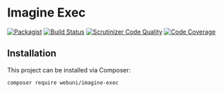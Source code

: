 Imagine Exec
============

[![Packagist](https://img.shields.io/packagist/v/webuni/imagine-exec.svg?style=flat-square)](https://packagist.org/packages/webuni/imagine-exec)
[![Build Status](https://img.shields.io/github/workflow/status/webuni/imagine-exec/Tests/master.svg?style=flat-square)](https://github.com/webuni/imagine-exec/actions?query=workflow%3ATests+branch%3Amaster)
[![Scrutinizer Code Quality](https://scrutinizer-ci.com/g/webuni/imagine-exec/badges/quality-score.png?b=master)](https://scrutinizer-ci.com/g/webuni/imagine-exec/?branch=master)
[![Code Coverage](https://scrutinizer-ci.com/g/webuni/imagine-exec/badges/coverage.png?b=master)](https://scrutinizer-ci.com/g/webuni/imagine-exec/?branch=master)


Installation
------------

This project can be installed via Composer:

    composer require webuni/imagine-exec
